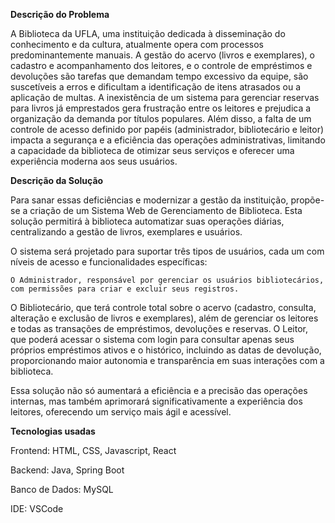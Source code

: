 **Descrição do Problema**

A Biblioteca da UFLA, uma instituição dedicada à disseminação do conhecimento e da cultura, atualmente opera com processos predominantemente manuais.
 A gestão do acervo (livros e exemplares), o cadastro e acompanhamento dos leitores, e o controle de empréstimos e devoluções são tarefas que demandam tempo excessivo da equipe, são suscetíveis a erros e dificultam a identificação de itens atrasados ou a aplicação de multas. A inexistência de um sistema para gerenciar reservas para livros já emprestados gera frustração entre os leitores e prejudica a organização da demanda por títulos populares. Além disso, a falta de um controle de acesso definido por papéis (administrador, bibliotecário e leitor) impacta a segurança e a eficiência das operações administrativas, limitando a capacidade da biblioteca de otimizar seus serviços e oferecer uma experiência moderna aos seus usuários.

**Descrição da Solução**

Para sanar essas deficiências e modernizar a gestão da instituição, propõe-se a criação de um Sistema Web de Gerenciamento de Biblioteca. Esta solução permitirá à biblioteca automatizar suas operações diárias, centralizando a gestão de livros, exemplares e usuários.

 O sistema será projetado para suportar três tipos de usuários, cada um com níveis de acesso e funcionalidades específicas:

    O Administrador, responsável por gerenciar os usuários bibliotecários, com permissões para criar e excluir seus registros.

O Bibliotecário, que terá controle total sobre o acervo (cadastro, consulta, alteração e exclusão de livros e exemplares), além de gerenciar os leitores e todas as transações de empréstimos, devoluções e reservas.
O Leitor, que poderá acessar o sistema com login para consultar apenas seus próprios empréstimos ativos e o histórico, incluindo as datas de devolução, proporcionando maior autonomia e transparência em suas interações com a biblioteca.

Essa solução não só aumentará a eficiência e a precisão das operações internas, mas também aprimorará significativamente a experiência dos leitores, oferecendo um serviço mais ágil e acessível.

**Tecnologias usadas**

Frontend: HTML, CSS, Javascript, React

Backend: Java, Spring Boot

Banco de Dados: MySQL

IDE: VSCode
